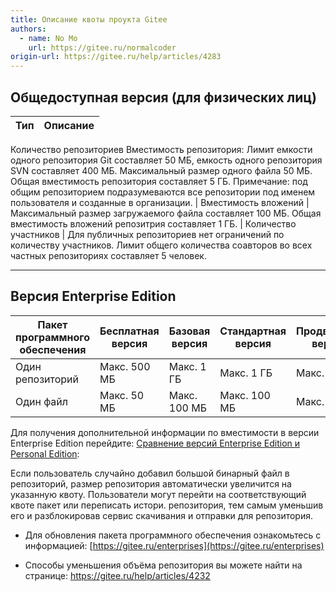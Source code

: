 ```yaml
---
title: Описание квоты проукта Gitee
authors:
  - name: No Mo
    url: https://gitee.ru/normalcoder
origin-url: https://gitee.ru/help/articles/4283
---
```


## Общедоступная версия (для физических лиц)

| Тип | Описание | 
|:------:|:--- |
Количество репозиториев
Вместимость репозитория: Лимит емкости одного репозитория Git составляет 50 МБ, емкость одного репозитория SVN составляет 400 МБ. Максимальный размер одного файла 50 МБ. Общая вместимость репозитория составляет 5 ГБ. Примечание: под общим репозиторием подразумеваются все репозитории под именем пользователя и созданные в организации.
| Вместимость вложений | Максимальный размер загружаемого файла составляет 100 МБ. Общая вместимость вложений репозитрия составляет 1 ГБ. 
| Количество участников | Для публичных репозиториев нет ограничений по количеству участников. Лимит общего количества соавторов во всех частных репозиториях составляет 5 человек.

-------------------------

## Версия Enterprise Edition

| Пакет программного обеспечения | Бесплатная версия | Базовая версия | Стандартная версия | Продвинутая версия | Эксклюзивная версия
| --- | --- | --- | --- | --- | --- |
| Один репозиторий | Макс. 500 МБ | Макс. 1 ГБ | Макс. 1 ГБ | Макс. 2 ГБ | Макс. 3 ГБ
| Один файл  | Макс. 50 МБ | Макс. 100 МБ | Макс. 100 МБ | Макс. 200

Для получения дополнительной информации по вместимости в версии Enterprise Edition перейдите: [Сравнение версий Enterprise Edition и Personal Edition](/help/articles/4167):

Если пользователь случайно добавил большой бинарный файл в репозиторий, размер репозитория автоматически увеличится на указанную квоту. Пользователи могут перейти на соответствующий квоте пакет или переписать истори. репозитория, тем самым уменьшив его и разблокировав сервис скачивания и отправки для репозитория. 

- Для обновления пакета программного обеспечения ознакомьтесь с информацией: [https://gitee.ru/enterprises](https://gitee.ru/enterprises)

- Способы уменьшения объёма репозитория вы можете найти на странице: <https://gitee.ru/help/articles/4232>
